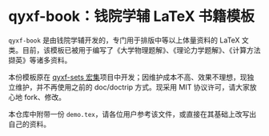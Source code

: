 # qyxf-book：钱院学辅 LaTeX 书籍模板

`qyxf-book` 是由钱院学辅开发的，专门用于排版中等以上体量资料的 LaTeX 文类。目前，该模板已被用于编写了《大学物理题解》、《理论力学题解》、《计算方法撷英》等诸多资料。

本份模板原在 [qyxf-sets 宏集](https://github.com/qyxf/qyxf-sets)项目中开发；因维护成本不高、效果不理想，现独立维护，并不再使用之前的 doc/doctrip 方式。现采用 MIT 协议许可，请大家放心地 fork、修改。

本仓库中附带一份 `demo.tex`，请各位用户参考该文件，或直接在其基础上改写出自己的资料。

